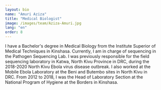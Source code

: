 ```yaml
---
layout: bio
name: "Amuri Aziza"
title: "Medical Biologist"
image: /images/team/Aziza-Amuri.jpg
lang: "en"
order: 8
---
```


I have a Bachelor's degree in Medical Biology from the Institute Superior of Medical Techniques in Kinshasa. Currently, I am in charge of sequencing in the Pathogen Sequencing Lab. I was previously responsible for the field sequencing laboratory in Katwa, North Kivu Province in DRC, during the 2018-2020 North Kivu Ebola virus disease outbreak. I also worked at the Mobile Ebola Laboratory at the Beni and Butembo sites in North Kivu in DRC. From 2012 to 2018, I was the Head of Laboratory Section at the National Program of Hygiene at the Borders in Kinshasa.

